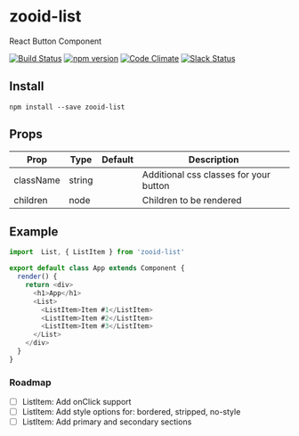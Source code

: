 # zooid-list
React Button Component

[![Build Status](https://travis-ci.org/octoblu/zooid-list.svg?branch=master)](https://travis-ci.org/octoblu/zooid-list)
[![npm version](https://badge.fury.io/js/zooid-list.svg)](http://badge.fury.io/js/zooid-list)
[![Code Climate](https://codeclimate.com/github/octoblu/zooid-list.png)](https://codeclimate.com/github/octoblu/zooid-list)
[![Slack Status](http://community-slack.octoblu.com/badge.svg)](http://community-slack.octoblu.com)

## Install
```
npm install --save zooid-list
```

## Props
| Prop      | Type   | Default | Description                          |
| ----------| -------| --------| -------------------------------------|
| className | string |         | Additional css classes for your button|
| children  |  node  |         | Children to be rendered |


## Example
```js
import  List, { ListItem } from 'zooid-list'

export default class App extends Component {
  render() {
    return <div>
      <h1>App</h1>
      <List>
        <ListItem>Item #1</ListItem>
        <ListItem>Item #2</ListItem>
        <ListItem>Item #3</ListItem>
      </List>
    </div>
  }
}
```

### Roadmap
- [ ] ListItem: Add onClick support
- [ ] ListItem: Add style options for: bordered, stripped, no-style
- [ ] ListItem: Add primary and secondary sections
